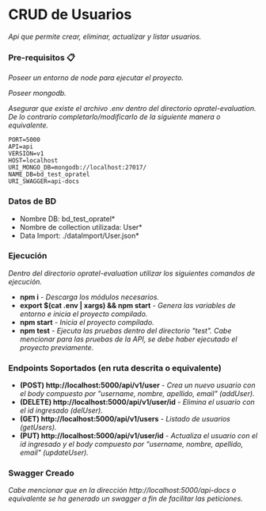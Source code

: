 # CRUD de Usuarios
_Api que permite crear, eliminar, actualizar y listar usuarios._

### Pre-requisitos 📋
_Poseer un entorno de node para ejecutar el proyecto._

_Poseer mongodb._

_Asegurar que existe el archivo .env dentro del directorio opratel-evaluation. De lo contrario completarlo/modificarlo de la siguiente manera o equivalente._
```
PORT=5000
API=api
VERSION=v1
HOST=localhost
URI_MONGO_DB=mongodb://localhost:27017/
NAME_DB=bd_test_opratel
URI_SWAGGER=api-docs
```
### Datos de BD
* Nombre DB: bd_test_opratel*
* Nombre de collection utilizada: User*
* Data Import: ./dataImport/User.json*


### Ejecución
_Dentro del directorio opratel-evaluation utilizar los siguientes comandos de ejecución._
* **npm i** - *Descarga los módulos necesarios.*
* **export $(cat .env | xargs) && npm start** - *Genera las variables de entorno e inicia el proyecto compilado.*
* **npm start** - *Inicia el proyecto compilado.*
* **npm test** - *Ejecuta las pruebas dentro del directorio "test". Cabe mencionar para las pruebas de la API, se debe haber ejecutado el proyecto previamente.*

### Endpoints Soportados (en ruta descrita o equivalente)
* **(POST) http://localhost:5000/api/v1/user** - *Crea un nuevo usuario con el body compuesto por "username, nombre, apellido, email" (addUser).*
* **(DELETE) http://localhost:5000/api/v1/user/id** - *Elimina el usuario con el id ingresado (delUser).*
* **(GET) http://localhost:5000/api/v1/users** - *Listado de usuarios (getUsers).*
* **(PUT) http://localhost:5000/api/v1/user/id** - *Actualiza el usuario con el id ingresado y el body compuesto por "username, nombre, apellido, email" (updateUser).*

### Swagger Creado
_Cabe mencionar que en la dirección http://localhost:5000/api-docs o equivalente se ha generado un swagger a fin de facilitar las peticiones._
